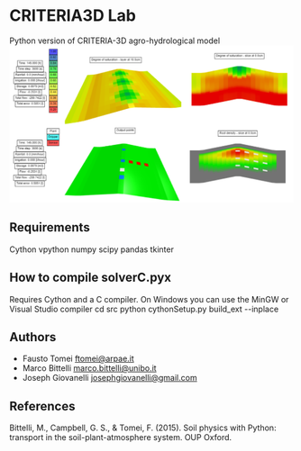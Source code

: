 # CRITERIA3D Lab
Python version of CRITERIA-3D agro-hydrological model
![](https://github.com/ARPA-SIMC/CRITERIA3D_LAB/blob/main/doc/criteria3d.png)

## Requirements
Cython
vpython
numpy
scipy
pandas
tkinter

## How to compile solverC.pyx
Requires Cython and a C compiler.
On Windows you can use the MinGW or Visual Studio compiler
cd src
python cythonSetup.py build_ext --inplace

## Authors
- Fausto Tomei    <ftomei@arpae.it>
- Marco Bittelli  <marco.bittelli@unibo.it>
- Joseph Giovanelli <josephgiovanelli@gmail.com>

## References
Bittelli, M., Campbell, G. S., & Tomei, F. (2015). Soil physics with Python: transport in the soil-plant-atmosphere system. OUP Oxford.
